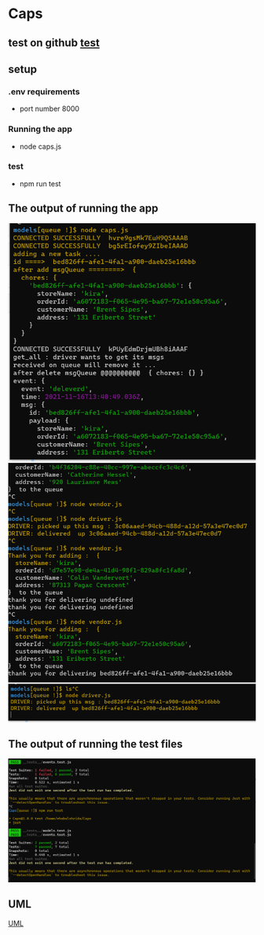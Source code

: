 # Caps


## test on github [test](https://github.com/Ehabalshrida/Caps/actions)

## setup 

### .env requirements

 - port number 8000

 ### Running the app
 - node caps.js


 ### test 
 - npm run test

## The output of running the app 

![Run1](./out11.PNG)
![Run2](./out22.PNG)
![Run3](./out33.PNG)

## The output of running the test files

![test](./testlab13.PNG)

## UML 

[UML](./UML.jpg)
